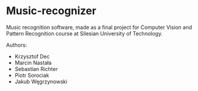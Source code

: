 # Music-recognizer

Music recognition software, made as a final project for Computer Vision and Pattern Recognition course at Silesian University of Technology.

Authors:
* Krzysztof Dec
* Marcin Nastała
* Sebastian Richter
* Piotr Sorociak
* Jakub Węgrzynowski
